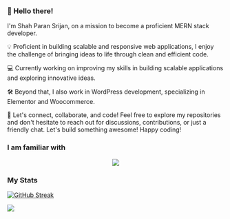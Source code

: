 ### 👋 Hello there!

I'm Shah Paran Srijan, on a mission to become a proficient MERN stack developer.

💡 Proficient in building scalable and responsive web applications, I enjoy the challenge of bringing ideas to life through clean and efficient code.

💻 Currently working on improving my skills in building scalable applications and exploring innovative ideas.

🛠️ Beyond that, I also work in WordPress development, specializing in Elementor and Woocommerce.

🚀 Let's connect, collaborate, and code! Feel free to explore my repositories and don't hesitate to reach out for discussions, contributions, or just a friendly chat. Let's build something awesome! Happy coding!

### I am familiar with

<p align="center">
  <a href="https://skillicons.dev">
    <img src="https://skillicons.dev/icons?i=tailwind,react,firebase,express,mongodb,nodejs,figma,vercel,vite,vscode,github,wordpress,linux" />
  </a>
</p>

### My Stats

[![GitHub Streak](https://github-readme-streak-stats.herokuapp.com?user=mspsrijan&theme=react&hide_border=true)](https://git.io/streak-stats)

![](http://github-profile-summary-cards.vercel.app/api/cards/profile-details?username=mspsrijan&theme=react)
